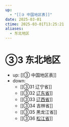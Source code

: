 ```yaml
---
up:
  - "[[③ 中国地区表]]"
date: 2025-03-01
ctime: 2025-03-01T13:25:21
aliases:
  - 东北地区
---
```


# ③3 东北地区

- up: [[③ 中国地区表]]
- down:	
	- [[③31 辽宁省]]
	- [[③32 [辽东省](1949-1954)]]
	- [[③33 [辽西省](1949-1954)]]
	- [[③34 吉林省]]
	- [[③35 黑龙江省]]
	- [[③36 [松江省](1949-1954)]]
	
